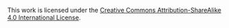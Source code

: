 This work is licensed under the [Creative Commons Attribution-ShareAlike 4.0 International License](http://creativecommons.org/licenses/by-sa/4.0/).
